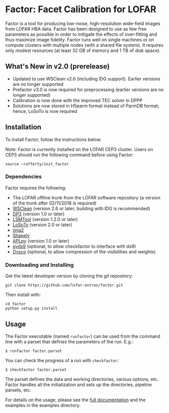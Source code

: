 Factor: Facet Calibration for LOFAR
===================================

Factor is a tool for producing low-noise, high-resolution wide-field images from
LOFAR HBA data. Factor has been designed to use as few free parameters as
possible in order to mitigate the effects of over-fitting and thus maximize
image fidelity. Factor runs well on single machines or on compute clusters with
multiple nodes (with a shared file system). It requires only modest resources
(at least 32 GB of memory and 1 TB of disk space).


What's New in v2.0 (prerelease)
-------------------------------

* Updated to use WSClean v2.6 (including IDG support). Earlier versions are no longer supported
* Prefactor v3.0 is now required for preprocessing (earlier versions are no longer supported)
* Calibration is now done with the improved TEC solver in DPPP
* Solutions are now stored in H5parm format instead of ParmDB format; hence, LoSoTo is
now required


Installation
------------

To install Factor, follow the instructions below.

Note: Factor is currently installed on the LOFAR CEP3 cluster. Users on CEP3
should run the following command before using Factor:

    source ~rafferty/init_factor


### Dependencies

Factor requires the following:

* The LOFAR offline trunk from the LOFAR software repository (a version of the trunk after 02/11/2018 is required)
* [WSClean](http://sourceforge.net/p/wsclean/wiki/Home) (version 2.6 or later; building with IDG is recommended)
* [DP3](https://github.com/lofar-astron/DP3) (version 1.0 or later)
* [LSMTool](https://github.com/darafferty/LSMTool) (version 1.2.0 or later)
* [LoSoTo](https://github.com/revoltek/losoto) (version 2.0 or later)
* [jinja2](http://jinja.pocoo.org/docs/dev)
* [Shapely](https://github.com/Toblerity/Shapely)
* [APLpy](http://aplpy.github.io) (version 1.0 or later)
* [pyds9](https://github.com/ericmandel/pyds9) (optional, to allow checkfactor to interface with ds9)
* [Dysco](https://github.com/aroffringa/dysco) (optional, to allow compression of the visibilities and weights)

### Downloading and Installing

Get the latest developer version by cloning the git repository:

    git clone https://github.com/lofar-astron/factor.git

Then install with:

    cd factor
    python setup.py install


Usage
-----

The Factor executable (named `runfactor`) can be used from the command line with
a parset that defines the parameters of the run. E.g.:

    $ runfactor factor.parset

You can check the progress of a run with `checkfactor`:

    $ checkfactor factor.parset

The parset defines the data and working directories, various options, etc.
Factor handles all the initialization and sets up the directories, pipeline
parsets, etc.

For details on the usage, please see the [full documentation](http://www.astron.nl/citt/facet-doc/)
and the examples in the examples directory.
